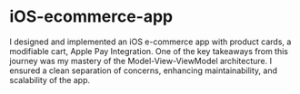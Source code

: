 # iOS-ecommerce-app
I designed and implemented an iOS e-commerce app with product cards, a modifiable cart, Apple Pay Integration. One of the key takeaways from this journey was my mastery of the Model-View-ViewModel architecture. I ensured a clean separation of concerns, enhancing maintainability, and scalability of the app.
